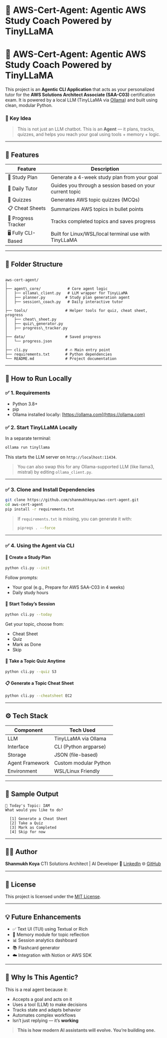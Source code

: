 # 🤖 AWS-Cert-Agent: Agentic AWS Study Coach Powered by TinyLLaMA

# 🤖 AWS-Cert-Agent: Agentic AWS Study Coach Powered by TinyLLaMA

This project is an **Agentic CLI Application** that acts as your personalized tutor 
for the **AWS Solutions Architect Associate (SAA-C03)** certification exam. It is 
powered by a local LLM (TinyLLaMA via [Ollama](https://ollama.com)) and built using 
clean, modular Python.

### 🎯 Key Idea

> This is not just an LLM chatbot. This is an **Agent** — it plans, tracks, quizzes, 
> and helps you reach your goal using tools + memory + logic.

---

## 🧠 Features

| Feature               | Description |
|-----------------------|-------------|
| 📅 Study Plan         | Generate a 4-week study plan from your goal |
| 🧠 Daily Tutor        | Guides you through a session based on your current topic |
| 🧪 Quizzes            | Generates AWS topic quizzes (MCQs) |
| 📋 Cheat Sheets       | Summarizes AWS topics in bullet points |
| 🔄 Progress Tracker   | Tracks completed topics and saves progress |
| 🖥️ Fully CLI-Based    | Built for Linux/WSL/local terminal use with TinyLLaMA |

---

## 🧱 Folder Structure

```

aws-cert-agent/
│
├── agent\_core/            # Core agent logic
│   ├── ollama\_client.py   # LLM wrapper for TinyLLaMA
│   ├── planner.py         # Study plan generation agent
│   ├── session\_coach.py   # Daily interactive tutor
│
├── tools/                 # Helper tools for quiz, cheat sheet, progress
│   ├── cheat\_sheet.py
│   ├── quiz\_generator.py
│   ├── progress\_tracker.py
│
├── data/                  # Saved progress
│   └── progress.json
│
├── cli.py                 # 🔥 Main entry point
├── requirements.txt       # Python dependencies
└── README.md              # Project documentation

````

---

## 🚀 How to Run Locally

### ✅ 1. Requirements

- Python 3.8+
- pip
- Ollama installed locally: [https://ollama.com](https://ollama.com)

### ✅ 2. Start TinyLLaMA Locally

In a separate terminal:

```bash
ollama run tinyllama
````

This starts the LLM server on `http://localhost:11434`.

> You can also swap this for any Ollama-supported LLM (like llama3, mistral) by editing `ollama_client.py`.

---

### ✅ 3. Clone and Install Dependencies

```bash
git clone https://github.com/shanmukhkoya/aws-cert-agent.git
cd aws-cert-agent
pip install -r requirements.txt
```

> If `requirements.txt` is missing, you can generate it with:
>
> ```bash
> pipreqs . --force
> ```

---

### ✅ 4. Using the Agent via CLI

#### 📌 Create a Study Plan

```bash
python cli.py --init
```

Follow prompts:

* Your goal (e.g., Prepare for AWS SAA-C03 in 4 weeks)
* Daily study hours

#### 📆 Start Today’s Session

```bash
python cli.py --today
```

Get your topic, choose from:

* Cheat Sheet
* Quiz
* Mark as Done
* Skip

#### 🧪 Take a Topic Quiz Anytime

```bash
python cli.py --quiz S3
```

#### 📋 Generate a Topic Cheat Sheet

```bash
python cli.py --cheatsheet EC2
```

---

## ⚙️ Tech Stack

| Component       | Tech Used             |
| --------------- | --------------------- |
| LLM             | TinyLLaMA via Ollama  |
| Interface       | CLI (Python argparse) |
| Storage         | JSON (file-based)     |
| Agent Framework | Custom modular Python |
| Environment     | WSL/Linux Friendly    |

---

## 📁 Sample Output

```
📘 Today's Topic: IAM
What would you like to do?

  [1] Generate a Cheat Sheet
  [2] Take a Quiz
  [3] Mark as Completed
  [4] Skip for now
```

---

## 🧑‍💻 Author

**Shanmukh Koya**
CTI Solutions Architect | AI Developer
🔗 [LinkedIn](https://www.linkedin.com/in/shanmukhkoya/)
🌐 [GitHub](https://github.com/shanmukhkoya)

---

## 📄 License

This project is licensed under the [MIT License](LICENSE).

---

## 💡 Future Enhancements

* ✅ Text UI (TUI) using Textual or Rich
* 🧠 Memory module for topic reflection
* 📊 Session analytics dashboard
* 📚 Flashcard generator
* ☁️ Integration with Notion or AWS SDK

---

## 🧠 Why Is This Agentic?

This is a real agent because it:

* Accepts a goal and acts on it
* Uses a tool (LLM) to make decisions
* Tracks state and adapts behavior
* Automates complex workflows
* Isn’t just replying — it’s **working**

> **This is how modern AI assistants will evolve. You’re building one.**
